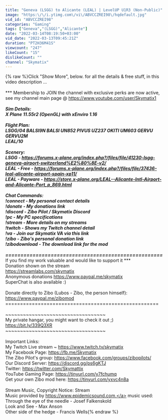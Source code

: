 ```yaml
---
title: "Geneva (LSGG) to Alicante (LEAL) | LevelUP U1R3 (Non-Public)"
image: "https:\/\/i.ytimg.com\/vi\/ABVCCZREI98\/hqdefault.jpg"
vid_id: "ABVCCZREI98"
categories: "Gaming"
tags: ["Geneva","(LSGG)","Alicante"]
date: "2022-03-14T08:19:50+03:00"
vid_date: "2022-03-13T09:45:21Z"
duration: "PT2H36M41S"
viewcount: "247"
likeCount: "15"
dislikeCount: ""
channel: "Skymatix"
---
```

{% raw %}Click &quot;Show More&quot;, below. for all the details &amp; free stuff, in this video description ... <br /><br />*** Membership to JOIN the channel with exclusive perks are now active, see my channel main page @ <a rel="nofollow" target="blank" href="https://www.youtube.com/user/Skymatix1">https://www.youtube.com/user/Skymatix1</a> ***<br /><br />Sim Details: <br />X Plane 11.55r2 (OpenGL) with xEnviro 1.16<br /><br />Flight Plan:<br />LSGG/04 BALSI9N BALSI UN852 PIVUS UZ237 OKITI UM603 GERVU GERVU2M<br />LEAL/10<br /><br />Scenery:<br />LSGG - <a rel="nofollow" target="blank" href="https://forums.x-plane.org/index.php?/files/file/41230-lsgg-geneva-airport-switzerland%E2%80%8E-v2/">https://forums.x-plane.org/index.php?/files/file/41230-lsgg-geneva-airport-switzerland%E2%80%8E-v2/</a><br />LEAL - Free - <a rel="nofollow" target="blank" href="https://forums.x-plane.org/index.php?/files/file/37436-leal-alicante-airport-spain-xp11/">https://forums.x-plane.org/index.php?/files/file/37436-leal-alicante-airport-spain-xp11/</a><br />LEAL - Payware - <a rel="nofollow" target="blank" href="https://store.x-plane.org/LEAL--Alicante-Intl-Airport-and-Alicante-Port_p_869.html">https://store.x-plane.org/LEAL--Alicante-Intl-Airport-and-Alicante-Port_p_869.html</a><br /><br />Chat Commands:<br />!connect - My personal contact details<br />!donate - My donations link<br />!discord - Zibo Pilot / Skymatix Discord<br />!pc - My PC specifications<br />!stream - More details on my streams<br />!twitch - Shows my Twitch channel detail<br />!va - Join our Skymatix VA via this link<br />!zibo - Zibo's personal donation link<br />!zibodownload - The download link for the mod<br /><br />==================================================== <br />*** If you find my work valuable and would like to support it *** <br />Donation shown on the stream<br /><a rel="nofollow" target="blank" href="https://streamlabs.com/skymatix">https://streamlabs.com/skymatix</a><br />Anonymous  donations <a rel="nofollow" target="blank" href="https://www.paypal.me/skymatix">https://www.paypal.me/skymatix</a><br />SuperChat is also available :)<br /><br />Donate directly to Zibo (Lubos - Zibo, the person himself): <br /><a rel="nofollow" target="blank" href="https://www.paypal.me/zibomod">https://www.paypal.me/zibomod</a><br />==================================================== <br /><br />~~~~~~~~~~~~~~~~~~~~~~~~~~~~~~~~~~ <br />My private hangar, you might want to check it out ;) <br /><a rel="nofollow" target="blank" href="https://bit.ly/339Q3XR">https://bit.ly/339Q3XR</a><br />~~~~~~~~~~~~~~~~~~~~~~~~~~~~~~~~~~ <br /><br />Important Links: <br />My Twitch Live stream ~ <a rel="nofollow" target="blank" href="https://www.twitch.tv/skymatix">https://www.twitch.tv/skymatix</a> <br />My Facebook Page: <a rel="nofollow" target="blank" href="https://fb.me/Skymatix">https://fb.me/Skymatix</a> <br />The Zibo Pilot's group: <a rel="nofollow" target="blank" href="https://www.facebook.com/groups/zibopilots/">https://www.facebook.com/groups/zibopilots/</a><br />Our Discord Server: <a rel="nofollow" target="blank" href="https://discord.gg/ps6gKTJ">https://discord.gg/ps6gKTJ</a><br />Twitter: <a rel="nofollow" target="blank" href="https://twitter.com/Skymattix">https://twitter.com/Skymattix</a> <br />YouTube Gaming Page: <a rel="nofollow" target="blank" href="https://tinyurl.com/y7fchumq">https://tinyurl.com/y7fchumq</a><br />Get your own Zibo mod here: <a rel="nofollow" target="blank" href="https://tinyurl.com/yxvc4n8a">https://tinyurl.com/yxvc4n8a</a><br /><br />Stream Music, Copyright Notice: Stream <br />Music provided by <a rel="nofollow" target="blank" href="https://www.epidemicsound.com,">https://www.epidemicsound.com,</a> music used:<br />Through the eye of the needle - Josef Falkenskold<br />Look and See - Max Anson<br />Other side of the hedge - Francis Wells{% endraw %}
